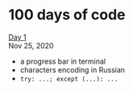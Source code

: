 # 100 days of code
[Day 1](https://nbviewer.jupyter.org/github/vitalizzare/100_days_of_code/blob/main/days/day_01.ipynb)  
Nov 25, 2020
- a progress bar in terminal
- characters encoding in Russian
- `try: ...; except (...): ...`
    